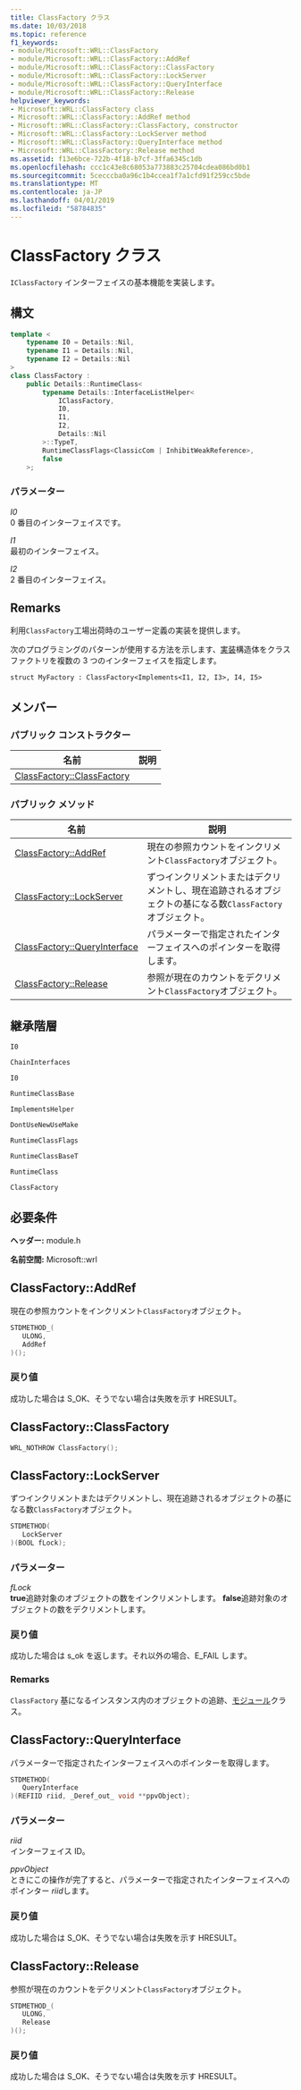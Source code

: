```yaml
---
title: ClassFactory クラス
ms.date: 10/03/2018
ms.topic: reference
f1_keywords:
- module/Microsoft::WRL::ClassFactory
- module/Microsoft::WRL::ClassFactory::AddRef
- module/Microsoft::WRL::ClassFactory::ClassFactory
- module/Microsoft::WRL::ClassFactory::LockServer
- module/Microsoft::WRL::ClassFactory::QueryInterface
- module/Microsoft::WRL::ClassFactory::Release
helpviewer_keywords:
- Microsoft::WRL::ClassFactory class
- Microsoft::WRL::ClassFactory::AddRef method
- Microsoft::WRL::ClassFactory::ClassFactory, constructor
- Microsoft::WRL::ClassFactory::LockServer method
- Microsoft::WRL::ClassFactory::QueryInterface method
- Microsoft::WRL::ClassFactory::Release method
ms.assetid: f13e6bce-722b-4f18-b7cf-3ffa6345c1db
ms.openlocfilehash: ccc1c43e8c68053a773883c25704cdea086bd0b1
ms.sourcegitcommit: 5cecccba0a96c1b4ccea1f7a1cfd91f259cc5bde
ms.translationtype: MT
ms.contentlocale: ja-JP
ms.lasthandoff: 04/01/2019
ms.locfileid: "58784835"
---
```

# <a name="classfactory-class"></a>ClassFactory クラス

`IClassFactory` インターフェイスの基本機能を実装します。

## <a name="syntax"></a>構文

```cpp
template <
    typename I0 = Details::Nil,
    typename I1 = Details::Nil,
    typename I2 = Details::Nil
>
class ClassFactory :
    public Details::RuntimeClass<
        typename Details::InterfaceListHelper<
            IClassFactory,
            I0,
            I1,
            I2,
            Details::Nil
        >::TypeT,
        RuntimeClassFlags<ClassicCom | InhibitWeakReference>,
        false
    >;
```

### <a name="parameters"></a>パラメーター

*I0*<br/>
0 番目のインターフェイスです。

*I1*<br/>
最初のインターフェイス。

*I2*<br/>
2 番目のインターフェイス。

## <a name="remarks"></a>Remarks

利用`ClassFactory`工場出荷時のユーザー定義の実装を提供します。

次のプログラミングのパターンが使用する方法を示します、[実装](implements-structure.md)構造体をクラス ファクトリを複数の 3 つのインターフェイスを指定します。

`struct MyFactory : ClassFactory<Implements<I1, I2, I3>, I4, I5>`

## <a name="members"></a>メンバー

### <a name="public-constructors"></a>パブリック コンストラクター

名前                                        | 説明
------------------------------------------- | -----------
[ClassFactory::ClassFactory](#classfactory) |

### <a name="public-methods"></a>パブリック メソッド

名前                                            | 説明
----------------------------------------------- | ----------------------------------------------------------------------------------------------------------------
[ClassFactory::AddRef](#addref)                 | 現在の参照カウントをインクリメント`ClassFactory`オブジェクト。
[ClassFactory::LockServer](#lockserver)         | ずつインクリメントまたはデクリメントし、現在追跡されるオブジェクトの基になる数`ClassFactory`オブジェクト。
[ClassFactory::QueryInterface](#queryinterface) | パラメーターで指定されたインターフェイスへのポインターを取得します。
[ClassFactory::Release](#release)               | 参照が現在のカウントをデクリメント`ClassFactory`オブジェクト。

## <a name="inheritance-hierarchy"></a>継承階層

`I0`

`ChainInterfaces`

`I0`

`RuntimeClassBase`

`ImplementsHelper`

`DontUseNewUseMake`

`RuntimeClassFlags`

`RuntimeClassBaseT`

`RuntimeClass`

`ClassFactory`

## <a name="requirements"></a>必要条件

**ヘッダー:** module.h

**名前空間:** Microsoft::wrl

## <a name="addref"></a>ClassFactory::AddRef

現在の参照カウントをインクリメント`ClassFactory`オブジェクト。

```cpp
STDMETHOD_(
   ULONG,
   AddRef
)();
```

### <a name="return-value"></a>戻り値

成功した場合は S_OK、そうでない場合は失敗を示す HRESULT。

## <a name="classfactory"></a>ClassFactory::ClassFactory

```cpp
WRL_NOTHROW ClassFactory();
```

## <a name="lockserver"></a>ClassFactory::LockServer

ずつインクリメントまたはデクリメントし、現在追跡されるオブジェクトの基になる数`ClassFactory`オブジェクト。

```cpp
STDMETHOD(
   LockServer
)(BOOL fLock);
```

### <a name="parameters"></a>パラメーター

*fLock*<br/>
**true**追跡対象のオブジェクトの数をインクリメントします。 **false**追跡対象のオブジェクトの数をデクリメントします。

### <a name="return-value"></a>戻り値

成功した場合は s_ok を返します。それ以外の場合、E_FAIL します。

### <a name="remarks"></a>Remarks

`ClassFactory` 基になるインスタンス内のオブジェクトの追跡、[モジュール](module-class.md)クラス。

## <a name="queryinterface"></a>ClassFactory::QueryInterface

パラメーターで指定されたインターフェイスへのポインターを取得します。

```cpp
STDMETHOD(
   QueryInterface
)(REFIID riid, _Deref_out_ void **ppvObject);
```

### <a name="parameters"></a>パラメーター

*riid*<br/>
インターフェイス ID。

*ppvObject*<br/>
ときにこの操作が完了すると、パラメーターで指定されたインターフェイスへのポインター *riid*します。

### <a name="return-value"></a>戻り値

成功した場合は S_OK、そうでない場合は失敗を示す HRESULT。

## <a name="release"></a>ClassFactory::Release

参照が現在のカウントをデクリメント`ClassFactory`オブジェクト。

```cpp
STDMETHOD_(
   ULONG,
   Release
)();
```

### <a name="return-value"></a>戻り値

成功した場合は S_OK、そうでない場合は失敗を示す HRESULT。
